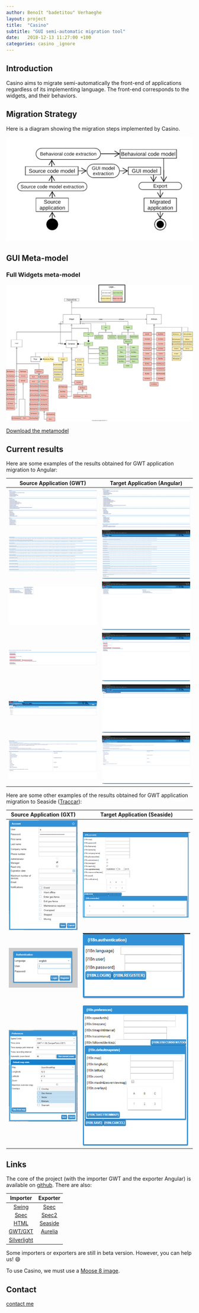 ```yaml
---
author: Benoît "badetitou" Verhaeghe
layout: project
title:  "Casino"
subtitle: "GUI semi-automatic migration tool"
date:   2018-12-13 11:27:00 +100
categories: casino _ignore
---
```


## Introduction

Casino aims to migrate semi-automatically the front-end of applications regardless of its implementing language.
The front-end corresponds to the widgets, and their behaviors.

## Migration Strategy

Here is a diagram showing the migration steps implemented by Casino.

![Migration process](img/migrationProcess.png)

## GUI Meta-model

### Full Widgets meta-model

![Full widgets metamodel](img/Metamodels-Widgets-full.svg)

[Download the metamodel](img/Metamodels-Widgets-full.svg)

## Current results

Here are some examples of the results obtained for GWT application migration to Angular:

|        Source Application (GWT)         |          Target Application (Angular)           |
| :-------------------------------------: | :---------------------------------------------: |
|    ![Home GWT](img/cmp/gwt/home.png)    |    ![Home Angular](img/cmp/angular/home.png)    |
| ![Libelle GWT](img/cmp/gwt/libelle.png) | ![Libelle Angular](img/cmp/angular/libelle.png) |
|     ![Nav GWT](img/cmp/gwt/nav.png)     |     ![Nav Angular](img/cmp/angular/nav.png)     |
|    ![Nav2 GWT](img/cmp/gwt/nav2.png)    |    ![Nav2 Angular](img/cmp/angular/nav2.png)    |
|  ![Onglet GWT](img/cmp/gwt/onglet.png)  |  ![Onglet Angular](img/cmp/angular/onglet.png)  |
|  ![uiDesk GWT](img/cmp/gwt/uiDesk.png)  |  ![uiDesk Angular](img/cmp/angular/uiDesk.png)  |

Here are some other examples of the results obtained for GWT application migration to Seaside ([Traccar](https://www.traccar.org/)):

|              Source Application (GXT)               |                Target Application (Seaside)                 |
| :-------------------------------------------------: | :---------------------------------------------------------: |
|     ![Account GXT](img/traccar/gxt/account.png)     |     ![Account Angular](img/traccar/seaside/account.png)     |
|       ![Login GXT](img/traccar/gxt/login.png)       |       ![Login Angular](img/traccar/seaside/login.png)       |
| ![Preferences GWT](img/traccar/gxt/preferences.png) | ![Preferences Angular](img/traccar/seaside/preferences.png) |

## Links

The core of the project (with the importer GWT and the exporter Angular) is available on [github](https://github.com/badetitou/Casino).
There are also:

|                                Importer                                 |                            Exporter                             |
| :---------------------------------------------------------------------: | :-------------------------------------------------------------: |
|       [Swing](https://github.com/badetitou/Casino-Swing-Importer)       |    [Spec](https://github.com/badetitou/Casino-Spec-Exporter)    |
|        [Spec](https://github.com/badetitou/Casino-Spec-Importer)        |   [Spec2](https://github.com/badetitou/Casino-Spec2-Exporter)   |
|        [HTML](https://github.com/badetitou/Casino-HTML-Importer)        | [Seaside](https://github.com/badetitou/Casino-Seaside-Exporter) |
|       [GWT/GXT](https://github.com/badetitou/Casino-GWT-Importer)       | [Aurelia](https://github.com/badetitou/Casino-Aurelia-Exporter) |
| [Silverlight](https://github.com/badetitou/Casino-Silverlight-Importer) |                                                                 |

Some importers or exporters are still in beta version.
However, you can help us! :smile:

To use Casino, we must use a [Moose 8 image](https://moosetechnology.github.io/moose-wiki/Beginners/InstallMoose.html).

## Contact

[contact me](mailto:badetitou@gmail.com)
